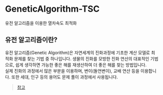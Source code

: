 # GeneticAlgorithm-TSC
유전 알고리즘을 이용한 열차속도 최적화

## 유전 알고리즘이란?
유전 알고리즘(Genetic Algorithm)은 자연세계의 진화과정에 기초한 계산 모델로 최적화 문제를 찾는 기법 중 하나입니다. 생물의 진화를 모방한 진화 연산의 대표적인 기법으로, 쉽게 생각하면 가능한 좋은 해를 재생산하여 더 좋은 해를 찾는 방법입니다.  
실제 진화의 과정에서 많은 부분을 이용하며, 변이(돌연변이), 교배 연산 등을 이용합니다. 또한 세대, 인구 등의 용어도 문제 풀이 과정에서 사용됩니다.  
>[참고](https://ko.wikipedia.org/wiki/%EC%9C%A0%EC%A0%84_%EC%95%8C%EA%B3%A0%EB%A6%AC%EC%A6%98)
